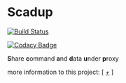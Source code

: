 # Scadup

[![Build Status](https://tsymiar.visualstudio.com/MyAutomatic/_apis/build/status/tsymiar.scadup?branchName=main)](https://tsymiar.visualstudio.com/MyAutomatic/_build/latest?definitionId=69&branchName=main)

[![Codacy Badge](https://app.codacy.com/project/badge/Grade/05be118779434845afd256688e79aa6a)](https://www.codacy.com/gh/tsymiar/scadup/dashboard?utm_source=github.com&amp;utm_medium=referral&amp;utm_content=tsymiar/scadup&amp;utm_campaign=Badge_Grade)

**S**hare **c**ommand **a**nd **d**ata **u**nder **p**roxy

more information to this project: [ [*+*](https://github.com/tsymiar/scadup/tree/main/doc) ]
